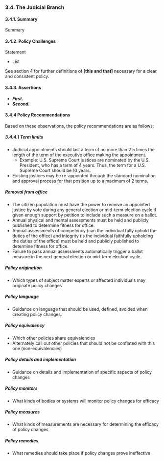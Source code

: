 ### 3.4.  The Judicial Branch

#### 3.4.1.  Summary
Summary

#### 3.4.2.  Policy Challenges
Statement

- List

See section 4 for further definitions of **[this and that]** necessary for a clear and consistent policy.

#### 3.4.3. Assertions 

-  *__First.__*
-  *__Second.__*

#### 3.4.4  Policy Recommendations
Based on these observations, the policy recommendations are as follows:

##### 3.4.4.1 Term limits
- Judicial appointments should last a term of no more than 2.5 times the length of the term of the executive office making the appointment.
    - Example: U.S. Supreme Court justices are nominated by the U.S. President, who has a term of 4 years.  Thus, the term for a U.S. Supreme Court should be 10 years.
- Existing justices may be re-appointed through the standard nomination and approval process for that position up to a maximum of 2 terms.

##### Removal from office
- The citizen population must have the power to remove an appointed justice by vote during any general election or mid-term election cycle if given enough support by petition to include such a measure on a ballot.
- Annual physical and mental assessments must be held and publicly published to determine fitness for office.
- Annual assessments of competency (can the individual fully uphold the duties of the office) and integrity (is the individual faithfully upholding the duties of the office) must be held and publicly published to determine fitness for office.
- Failure to pass annual assessments automatically trigger a ballot measure in the next general election or mid-term election cycle.


##### Policy origination
- Which types of subject matter experts or affected individuals may originate policy changes

##### Policy language
- Guidance on language that should be used, defined, avoided when creating policy changes.

##### Policy equivalency
- Which other policies share equivalencies
- Alternately call out other policies that should not be conflated with this one (non-equivalencies)

##### Policy details and implementation
- Guidance on details and implementation of specific aspects of policy changes

##### Policy monitors 
- What kinds of bodies or systems will monitor policy changes for efficacy

##### Policy measures
- What kinds of measurements are necessary for determining the efficacy of policy changes

##### Policy remedies
- What remedies should take place if policy changes prove ineffective 

